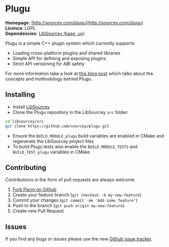 # Plugu

**Homepage**: [http://sourcey.com/plugu](http://sourcey.com/plugu)  
**Licence**: LGPL  
**Dependencies**: [LibSourcey (base, uv)](http://sourcey.com/libsourcey)  

Plugu is a simple C++ plugin system which currently supports:

* Loading cross-platform plugins and shared libraries
* Simple API for defining and exposing plugins
* Strict API versioning for ABI safety

For more information take a look at [this blog post](http://sourcey.com/simple-cpp-cross-platform-plugin-system-with-plugu) which talks about the concepts and mothodology behind Plugu.

## Installing

* Install [LibSourcey](http://sourcey.com/libsourcey/#install-libsourcey)
* Clone the Plugu repository in the LibSourcey `src` folder:
~~~ bash
cd libsourcey/src
git clone https://github.com/sourcey/plugu.git
~~~
* Ensure the `BUILD_MODULE_plugu` build variables are enabled in CMake and regenerate the LibSourcey project files
* To build Plugu tests also enable the `BUILD_MODULE_TESTS` and `BUILD_TEST_plugu` variables in CMake

## Contributing

Contributions in the form of pull requests are always welcome.

1. [Fork Pacm on Github](https://github.com/sourcey/plugu)
2. Create your feature branch (`git checkout -b my-new-feature`)
3. Commit your changes (`git commit -am 'Add some feature'`)
4. Push to the branch (`git push origin my-new-feature`)
5. Create new Pull Request

## Issues

If you find any bugs or issues please use the new [Github issue tracker](https://github.com/sourcey/plugu/issues).